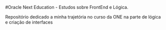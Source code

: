 #Oracle Next Education - Estudos sobre FrontEnd e Lógica. 

Repositório dedicado a minha trajetória no curso da ONE na parte de lógica e criação de interfaces
